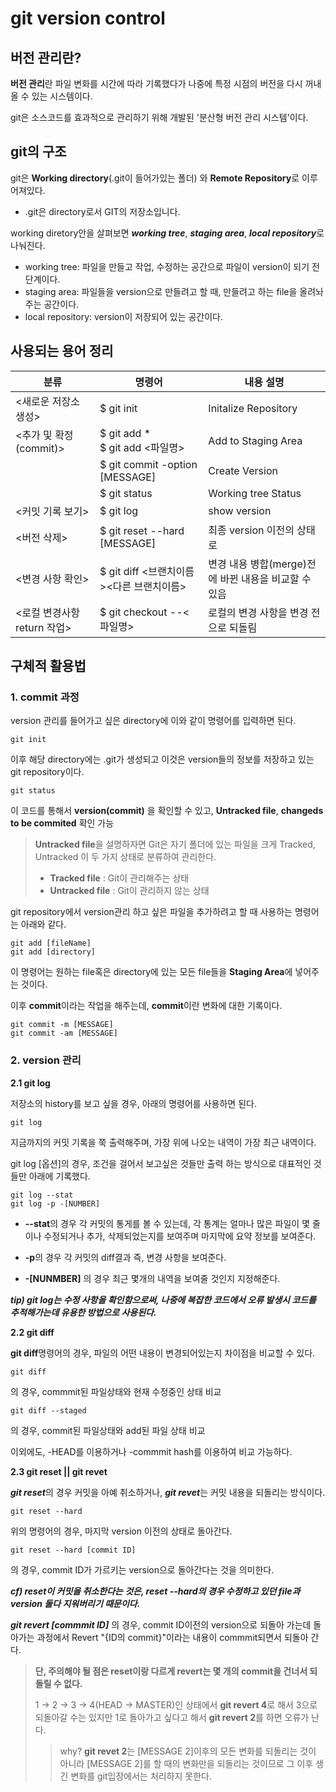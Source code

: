 # git version control

## 버전 관리란?
**버전 관리**란 파일 변화를 시간에 따라 기록했다가 나중에 특정 시점의 버전을 다시 꺼내올 수 있는 시스템이다.

 git은 소스코드를 효과적으로 관리하기 위해 개발된 '분산형 버전 관리 시스템'이다.


## git의 구조
git은 **Working directory**(.git이 들어가있는 폴더) 와 **Remote Repository**로 이루어져있다.

+ .git은 directory로서 GIT의 저장소입니다.

working diretory안을 살펴보면 ***working tree***, ***staging area***, ***local repository***로 나눠진다.

+ working tree: 파일을 만들고 작업, 수정하는 공간으로 파일이 version이 되기 전 단계이다.
+ staging area: 파일들을 version으로 만들려고 할 때, 만들려고 하는 file을 올려놔주는 공간이다.
+ local repository: version이 저장되어 있는 공간이다.


## 사용되는 용어 정리
| 분류 | 명령어 | 내용 설명 |
| ----- | --- | --- |
| <새로운 저장소 생성> | $ git init | Initalize Repository |
| <추가 및 확정(commit)> | $ git add * <br> $ git add <파일명> | Add to Staging Area |
| | $ git commit -option [MESSAGE] | Create Version |
| | $ git status | Working tree Status |
| <커밋 기록 보기> | $ git log | show version |
| <버전 삭제> | $ git reset --hard [MESSAGE] | 최종 version 이전의 상태로 
| <변경 사항 확인> | $ git diff <브랜치이름><다른 브랜치이름> | 변경 내용 병합(merge)전에 바뀐 내용을 비교할 수 있음 |
| <로컬 변경사항 return 작업> | $ git checkout --<파일명> | 로컬의 변경 사항을 변경 전으로 되돌림 |

## 구체적 활용법

### **1. commit 과정**

version 관리를 들어가고 싶은 directory에 이와 같이 명령어를 입력하면 된다.

    git init

이후 해당 directory에는 .git가 생성되고 이것은 version들의 정보를 저장하고 있는 git repository이다.

    git status

이 코드를 통해서 **version(commit)** 을 확인할 수 있고, **Untracked file**, **changeds to be commited** 확인 가능

> **Untracked file**을 설명하자면 Git은 자기 폴더에 있는 파일을 크게 Tracked, Untracked 이 두 가지 상태로 분류하여 관리한다.
>+  **Tracked file** : Git이 관리해주는 상태
>+  **Untracked file** : Git이 관리하지 않는 상태
  
git repository에서 version관리 하고 싶은 파일을 추가하려고 할 때 사용하는 명령어는 아래와 같다.

    git add [fileName]
    git add [directory]

이 명령어는 원하는 file혹은 directory에 있는 모든 file들을 **Staging Area**에 넣어주는 것이다.

이후 **commit**이라는 작업을 해주는데, **commit**이란 변화에 대한 기록이다.
    
    git commit -m [MESSAGE]
    git commit -am [MESSAGE]

### **2. version 관리**

**2.1 git log**

저장소의 history를 보고 싶을 경우, 아래의 명령어를 사용하면 된다.

    git log

지금까지의 커밋 기록을 쭉 출력해주며, 가장 위에 나오는 내역이 가장 최근 내역이다.

git log [옵션]의 경우, 조건을 걸어서 보고싶은 것들만 출력 하는 방식으로 대표적인 것들만 아래에 기록했다.

    git log --stat
    git log -p -[NUMBER]

+   **--stat**의 경우 각 커밋의 통게를 볼 수 있는데, 각 통계는 얼마나 많은 파일이 몇 줄이나 수정되거나 추가,  삭제되었는지를 보여주며 마지막에 요약 정보를 보여준다.

+   **-p**의 경우 각 커밋의 diff결과 즉, 변경 사항을 보여준다.
+   **-[NUNMBER]** 의 경우 최근 몇개의 내역을 보여줄 것인지 지정해준다. 

***tip) git log는 수정 사항을 확인함으로써, 나중에 복잡한 코드에서 오류 발생시 코드를 추적해가는데 유용한 방법으로 사용된다.***

**2.2 git diff**

**git diff**명령어의 경우, 파일의 어떤 내용이 변경되어있는지 차이점을 비교할 수 있다.

    git diff 

의 경우, commmit된 파일상태와 현재 수정중인 상태 비교

    git diff --staged

의 경우, commit된 파일상태와 add된 파일 상태 비교

이외에도, -HEAD를 이용하거나 -commmit hash를 이용하여 비교 가능하다.

**2.3 git reset || git revet**

***git reset***의 경우 커밋을 아예 취소하거나, ***git revet***는 커밋 내용을 되돌리는 방식이다.

    git reset --hard

위의 명령어의 경우, 마지막 version 이전의 상태로 돌아간다.

    git reset --hard [commit ID]

의 경우, commit ID가 가르키는 version으로 돌아간다는 것을 의미한다.

***cf) reset이 커밋을 취소한다는 것은, reset --hard의 경우 수정하고 있던 file과 version 둘다 지워버리기 때문이다.***

***git revert [commmit ID]*** 의 경우, commit ID이전의 version으로 되돌아 가는데 돌아가는 과정에서 Revert "{ID의 commit}"이라는 내용이 commmit되면서 되돌아 간다.

>**단, 주의해야 될 점은 reset이랑 다르게 revert는 몇 개의 commit을 건너서 되돌릴 수 없다.**
>
>1 -> 2 -> 3 -> 4(HEAD -> MASTER)인 상태에서 **git revert 4**로 해서 3으로 되돌아갈 수는 있지만 1로 돌아가고 싶다고 해서 **git revert 2**를 하면 오류가 난다.
>
>   >why? **git revet 2**는 [MESSAGE 2]이후의 모든 변화를 되돌리는 것이 아니라 [MESSAGE 2]를 할 때의 변화만을 되돌리는 것이므로 그 이후 생긴 변화를 git입장에서는 처리하지 못한다.